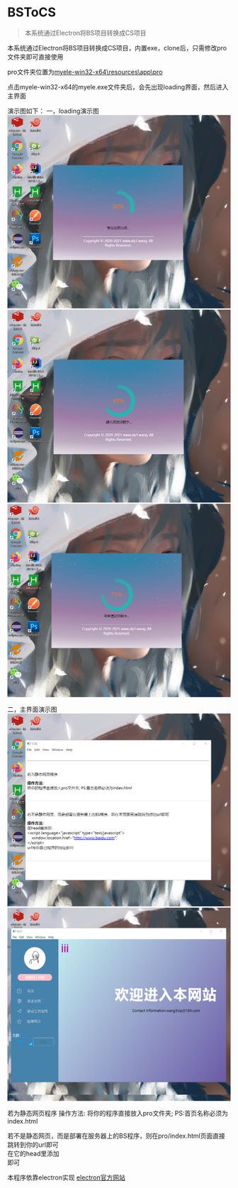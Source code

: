 # BSToCS

> 本系统通过Electron将BS项目转换成CS项目



本系统通过Electron将BS项目转换成CS项目，内置exe，clone后，只需修改pro文件夹即可直接使用

pro文件夹位置为[myele-win32-x64\resources\app\pro](./myele-win32-x64/resources/app/pro)

点击myele-win32-x64的myele.exe文件夹后，会先出现loading界面，然后进入主界面


演示图如下：
一，loading演示图
![loading演示图](./img/loading1.jpg)
![loading演示图](./img/loading2.jpg)
![loading演示图](./img/loading3.jpg)

二，主界面演示图
![主界面演示图](./img/main1.jpg) 
![主界面演示图](./img/main2.jpg) 
 
若为静态网页程序
操作方法: 
		将你的程序直接放入pro文件夹; PS:首页名称必须为index.html  
	 
若不是静态网页，而是部署在服务器上的BS程序，则在pro/index.html页面直接跳转到你的url即可  
在它的head里添加
		<script language="javascript" type="text/javascript">  
			window.location.href="你的地址";  
		</script>  
即可

 
本程序依靠electron实现 [electron官方网站](https://www.electronjs.org/)



